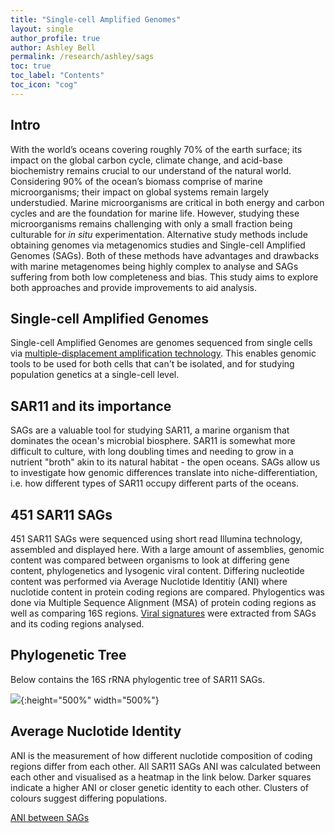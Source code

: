 ```yaml
---
title: "Single-cell Amplified Genomes"
layout: single
author_profile: true
author: Ashley Bell
permalink: /research/ashley/sags
toc: true
toc_label: "Contents"
toc_icon: "cog"
---
```

## Intro
With the world’s oceans covering roughly 70% of the earth surface; its impact on the global carbon cycle, climate change, and acid-base biochemistry remains crucial to our understand of the natural world. Considering 90% of the ocean’s biomass comprise of marine microorganisms; their impact on global systems remain largely understudied. Marine microorganisms are critical in both energy and carbon cycles and are the foundation for marine life. However, studying these microorganisms remains challenging with only a small fraction being culturable for _in situ_ experimentation. Alternative study methods include obtaining genomes via metagenomics studies and Single-cell Amplified Genomes (SAGs). Both of these methods have advantages and drawbacks with marine metagenomes being highly complex to analyse and SAGs suffering from both low completeness and bias. This study aims to explore both approaches and provide improvements to aid analysis.

## Single-cell Amplified Genomes
Single-cell Amplified Genomes are genomes sequenced from single cells via [multiple-displacement amplification technology](https://en.wikipedia.org/wiki/Multiple_displacement_amplification). This enables genomic tools to be used for both cells that can't be isolated, and for studying population genetics at a single-cell level.

## SAR11 and its importance
SAGs are a valuable tool for studying SAR11, a marine organism that dominates the ocean's microbial biosphere. SAR11 is somewhat more difficult to culture, with long doubling times and needing to grow in a nutrient "broth" akin to its natural habitat - the open oceans. SAGs allow us to investigate how genomic differences translate into niche-differentiation, i.e. how different types of SAR11 occupy different parts of the oceans.

## 451 SAR11 SAGs 
451 SAR11 SAGs were sequenced using short read Illumina technology, assembled and displayed here. With a large amount of assemblies, genomic content was compared between organisms to look at differing gene content, phylogenetics and lysogenic viral content. Differing nucleotide content was performed via Average Nuclotide Identitiy (ANI) where nuclotide content in protein coding regions are compared. Phylogentics was done via Multiple Sequence Alignment (MSA) of protein coding regions as well as comparing 16S regions. [Viral signatures](/research/ashley/metagenomics/#global-abundance) were extracted from SAGs and its coding regions analysed. 

## Phylogenetic Tree
Below contains the 16S rRNA phylogentic tree of SAR11 SAGs.

![](../../../assets/images/Sar11_tree.png){:height="500%" width="500%"}


## Average Nuclotide Identity
ANI is the measurement of how different nuclotide composition of coding regions differ from each other. All SAR11 SAGs ANI was calculated between each other and visualised as a heatmap in the link below. Darker squares indicate a higher ANI or closer genetic identity to each other. Clusters of colours suggest differing populations. 

[ANI between SAGs](/research/ashley/sags/ani)
